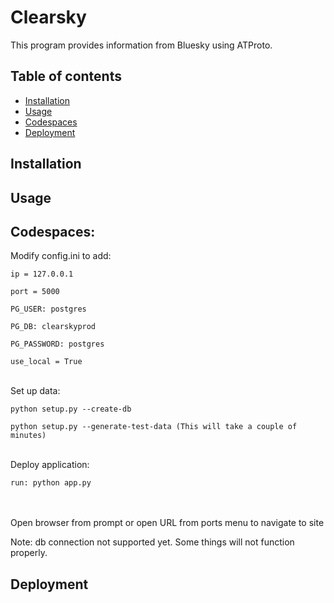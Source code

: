 # Clearsky

This program provides information from Bluesky using ATProto.

## Table of contents

- [Installation](#installation)
- [Usage](#usage)
- [Codespaces](#codespaces)
- [Deployment](#deployment)

## Installation

## Usage

## Codespaces:

Modify config.ini to add: 

```
ip = 127.0.0.1

port = 5000 

PG_USER: postgres

PG_DB: clearskyprod

PG_PASSWORD: postgres

use_local = True
```
\
Set up data:
```
python setup.py --create-db

python setup.py --generate-test-data (This will take a couple of minutes)
```
\
Deploy application:
```
run: python app.py
```
\
\
Open browser from prompt or open URL from ports menu to navigate to site

Note: db connection not supported yet. Some things will not function properly.

## Deployment